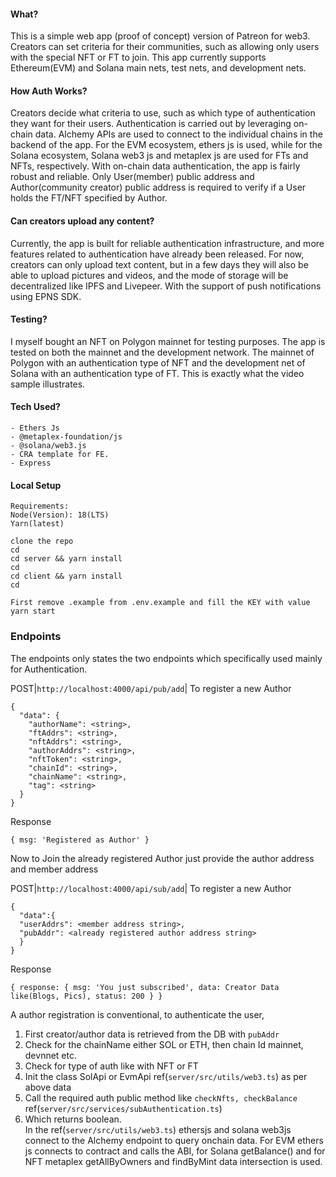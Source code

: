 #### What?

This is a simple web app (proof of concept) version of Patreon for web3. Creators can set criteria for their communities, such as allowing only users with the special NFT or FT to join. This app currently supports Ethereum(EVM) and Solana main nets, test nets, and development nets.

#### How Auth Works?

Creators decide what criteria to use, such as which type of authentication they want for their users. Authentication is carried out by leveraging on-chain data. Alchemy APIs are used to connect to the individual chains in the backend of the app. For the EVM ecosystem, ethers js is used, while for the Solana ecosystem, Solana web3 js and metaplex js are used for FTs and NFTs, respectively. With on-chain data authentication, the app is fairly robust and reliable. Only User(member) public address and Author(community creator) public address is required to verify if a User holds the FT/NFT specified by Author.

#### Can creators upload any content?

Currently, the app is built for reliable authentication infrastructure, and more features related to authentication have already been released. For now, creators can only upload text content, but in a few days they will also be able to upload pictures and videos, and the mode of storage will be decentralized like IPFS and Livepeer. With the support of push notifications using EPNS SDK.

#### Testing?

I myself bought an NFT on Polygon mainnet for testing purposes. The app is tested on both the mainnet and the development network. The mainnet of Polygon with an authentication type of NFT and the development net of Solana with an authentication type of FT. This is exactly what the video sample illustrates.

#### Tech Used?

    - Ethers Js
    - @metaplex-foundation/js
    - @solana/web3.js
    - CRA template for FE.
    - Express

#### Local Setup

```
Requirements:
Node(Version): 18(LTS)
Yarn(latest)

clone the repo
cd
cd server && yarn install
cd
cd client && yarn install
cd

First remove .example from .env.example and fill the KEY with value
yarn start

```

### Endpoints

The endpoints only states the two endpoints which specifically used mainly for Authentication.

POST|`http://localhost:4000/api/pub/add`| To register a new Author

```
{
  "data": {
    "authorName": <string>,
    "ftAddrs": <string>,
    "nftAddrs": <string>,
    "authorAddrs": <string>,
    "nftToken": <string>,
    "chainId": <string>,
    "chainName": <string>,
    "tag": <string>
  }
}
```

Response

```
{ msg: 'Registered as Author' }

```

Now to Join the already registered Author just provide the author address and member address

POST|`http://localhost:4000/api/sub/add`| To register a new Author

```
{
  "data":{
  "userAddrs": <member address string>,
  "pubAddr": <already registered author address string>
  }
}
```

Response

```
{ response: { msg: 'You just subscribed', data: Creator Data like(Blogs, Pics), status: 200 } }

```

A author registration is conventional, to authenticate the user,

1. First creator/author data is retrieved from the DB with `pubAddr`
2. Check for the chainName either SOL or ETH, then chain Id mainnet, devnnet etc.
3. Check for type of auth like with NFT or FT
4. Init the class SolApi or EvmApi ref(`server/src/utils/web3.ts`) as per above data
5. Call the required auth public method like `checkNfts, checkBalance` ref(`server/src/services/subAuthentication.ts`)
6. Which returns boolean.  
   In the ref(`server/src/utils/web3.ts`) ethersjs and solana web3js connect to the Alchemy endpoint to query onchain data. For EVM ethers js connects to contract and calls the ABI, for Solana getBalance() and for NFT metaplex getAllByOwners and findByMint data intersection is used.
